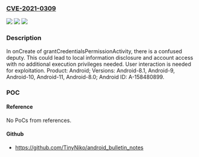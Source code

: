 ### [CVE-2021-0309](https://cve.mitre.org/cgi-bin/cvename.cgi?name=CVE-2021-0309)
![](https://img.shields.io/static/v1?label=Product&message=Android&color=blue)
![](https://img.shields.io/static/v1?label=Version&message=n%2Fa&color=blue)
![](https://img.shields.io/static/v1?label=Vulnerability&message=Information%20disclosure&color=brighgreen)

### Description

In onCreate of grantCredentialsPermissionActivity, there is a confused deputy. This could lead to local information disclosure and account access with no additional execution privileges needed. User interaction is needed for exploitation. Product: Android; Versions: Android-8.1, Android-9, Android-10, Android-11, Android-8.0; Android ID: A-158480899.

### POC

#### Reference
No PoCs from references.

#### Github
- https://github.com/TinyNiko/android_bulletin_notes

